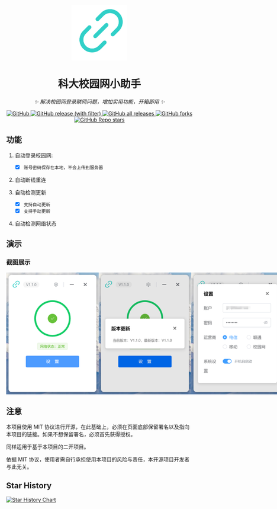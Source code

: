 <p align="center">
  <a href="https://github.com/Ackites/hnust-cna"><img src="./build/icon.png" width="150" height="150" alt="one-api logo"></a>
</p>

<div align="center">

# 科大校园网小助手

*✨ 解决校园网登录联网问题，增加实用功能，开箱即用 ✨*

</div>

<p align="center">
  <a href="https://raw.githubusercontent.com/Ackites/hnust-cna/master/LICENSE">
    <img alt="GitHub" src="https://img.shields.io/github/license/Ackites/hnust-cna">
  </a>
  <a href="https://github.com/Ackites/hnust-cna/releases/latest">
    <img alt="GitHub release (with filter)" src="https://img.shields.io/github/v/release/Ackites/hnust-cna">
  </a>
  <a href="https://github.com/Ackites/hnust-cna/releases/latest">
    <img alt="GitHub all releases" src="https://img.shields.io/github/downloads/Ackites/hnust-cna/total">
  </a>
  <a href="https://github.com/Ackites/hnust-cna/releases/latest">
    <img alt="GitHub forks" src="https://img.shields.io/github/forks/Ackites/hnust-cna">
  </a>
  <a href="https://github.com/Ackites/hnust-cna/releases/latest">
    <img alt="GitHub Repo stars" src="https://img.shields.io/github/stars/Ackites/hnust-cna">
  </a>
</p>

## 功能

1. 自动登录校园网:

   + [x] `账号密码保存在本地，不会上传到服务器`

2. 自动断线重连
3. 自动检测更新

   + [x] `支持自动更新`
   + [x] `支持手动更新`

4. 自动检测网络状态

## 演示

### 截图展示

<div style="display: flex ">
<img width="250" src="./docs/images/home.png" alt="home">
<img width="250" src="./docs/images/update.png" alt="update">
<img width="250" src="./docs/images/setting.png" alt="setting">
</div>

## 注意

本项目使用 MIT 协议进行开源，在此基础上，必须在页面底部保留署名以及指向本项目的链接。如果不想保留署名，必须首先获得授权。

同样适用于基于本项目的二开项目。

依据 MIT 协议，使用者需自行承担使用本项目的风险与责任，本开源项目开发者与此无关。

## Star History

<a href="https://star-history.com/#Ackites/hnust-cna&Date">
  <picture>
    <source media="(prefers-color-scheme: dark)" srcset="https://api.star-history.com/svg?repos=Ackites/hnust-cna&type=Date&theme=dark" />
    <source media="(prefers-color-scheme: light)" srcset="https://api.star-history.com/svg?repos=Ackites/hnust-cna&type=Date" />
    <img alt="Star History Chart" src="https://api.star-history.com/svg?repos=Ackites/hnust-cna&type=Date" />
  </picture>
</a>
